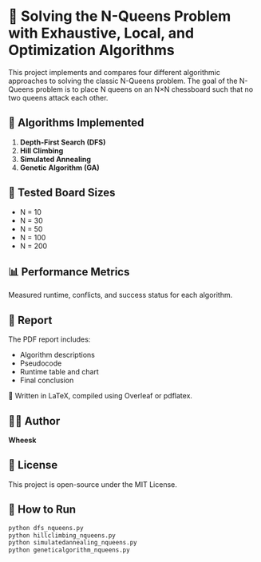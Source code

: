 # 🧠 Solving the N-Queens Problem with Exhaustive, Local, and Optimization Algorithms

This project implements and compares four different algorithmic approaches to solving the classic N-Queens problem. The goal of the N-Queens problem is to place N queens on an N×N chessboard such that no two queens attack each other.

## 📌 Algorithms Implemented

1. **Depth-First Search (DFS)**  
2. **Hill Climbing**  
3. **Simulated Annealing**  
4. **Genetic Algorithm (GA)**  

## 🧪 Tested Board Sizes

- N = 10
- N = 30
- N = 50
- N = 100
- N = 200

## 📊 Performance Metrics

Measured runtime, conflicts, and success status for each algorithm.


## 📖 Report

The PDF report includes:
- Algorithm descriptions
- Pseudocode
- Runtime table and chart
- Final conclusion

📝 Written in LaTeX, compiled using Overleaf or pdflatex.

## 👨‍💻 Author

**Wheesk**

## 📜 License

This project is open-source under the MIT License.

## 💬 How to Run

```bash
python dfs_nqueens.py
python hillclimbing_nqueens.py
python simulatedannealing_nqueens.py
python geneticalgorithm_nqueens.py
```
